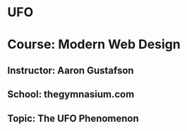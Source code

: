 # UFO
<h1>Course: Modern Web Design</h1>
<h2>Instructor: Aaron Gustafson</h2>
<h2>School: thegymnasium.com</h2>
<h2>Topic: The UFO Phenomenon</h2>
